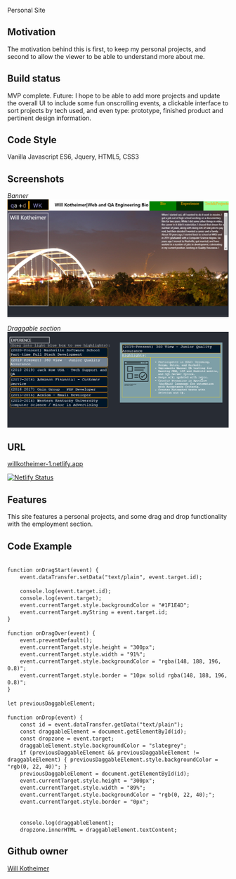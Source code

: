 
Personal Site

## Motivation
The motivation behind this is first, to keep my personal projects, and second to allow the
viewer to be able to understand more about me. 

## Build status
MVP complete. Future: I hope to be able to add more projects and update the overall UI to
include some fun onscrolling events, a clickable interface to sort projects by tech used,
and even type: prototype, finished product and pertinent design information.

## Code Style
Vanilla Javascript ES6, Jquery, HTML5, CSS3

## Screenshots

*Banner*
![](https://github.com/willkotheimer/personal-bio-site/blob/master/Personal_top.PNG)

*Draggable section*
![](https://github.com/willkotheimer/personal-bio-site/blob/master/Personal_Middle.PNG)

## URL

[willkotheimer-1.netlify.app](willkotheimer-1.netlify.app)

[![Netlify Status](https://api.netlify.com/api/v1/badges/a249229b-ba1b-426b-b26b-f0cf19537e6c/deploy-status)](https://app.netlify.com/sites/willkotheimer/deploys)

## Features
This site features a personal projects, and some drag and drop functionality with the employment section.

## Code Example
```

function onDragStart(event) {
    event.dataTransfer.setData("text/plain", event.target.id);

    console.log(event.target.id);
    console.log(event.target);
    event.currentTarget.style.backgroundColor = "#1F1E4D";
    event.currentTarget.myString = event.target.id;
}

function onDragOver(event) {
    event.preventDefault();
    event.currentTarget.style.height = "300px";
    event.currentTarget.style.width = "91%";
    event.currentTarget.style.backgroundColor = "rgba(148, 188, 196, 0.8)";
    event.currentTarget.style.border = "10px solid rgba(148, 188, 196, 0.8)";
}

let previousDaggableElement;

function onDrop(event) {
    const id = event.dataTransfer.getData("text/plain");
    const draggableElement = document.getElementById(id);
    const dropzone = event.target;
    draggableElement.style.backgroundColor = "slategrey";
    if (previousDaggableElement && previousDaggableElement != draggableElement) { previousDaggableElement.style.backgroundColor = "rgb(0, 22, 40)"; }
    previousDaggableElement = document.getElementById(id);
    event.currentTarget.style.height = "300px";
    event.currentTarget.style.width = "89%";
    event.currentTarget.style.backgroundColor = "rgb(0, 22, 40);";
    event.currentTarget.style.border = "0px";


    console.log(draggableElement);
    dropzone.innerHTML = draggableElement.textContent;

```
## Github owner

[Will Kotheimer](https://github.com/willkotheimer)

